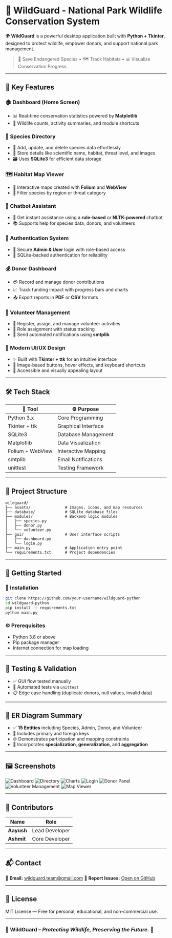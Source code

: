 # 🐾 WildGuard - National Park Wildlife Conservation System

🌍 **WildGuard** is a powerful desktop application built with **Python + Tkinter**, designed to protect wildlife, empower donors, and support national park management.

> 🚨 Save Endangered Species • 🗺️ Track Habitats • 📊 Visualize Conservation Progress

---

## 🌟 Key Features

### 🏠 Dashboard (Home Screen)

* 📊 Real-time conservation statistics powered by **Matplotlib**
* 🦓 Wildlife counts, activity summaries, and module shortcuts

### 🐯 Species Directory

* 📁 Add, update, and delete species data effortlessly
* 📸 Store details like scientific name, habitat, threat level, and images
* 🗃️ Uses **SQLite3** for efficient data storage

### 🗺️ Habitat Map Viewer

* 🧭 Interactive maps created with **Folium** and **WebView**
* 🎯 Filter species by region or threat category

### 💬 Chatbot Assistant

* 🤖 Get instant assistance using a **rule-based** or **NLTK-powered** chatbot
* 📚 Supports help for species data, donors, and volunteers

### 🔐 Authentication System

* 🔑 Secure **Admin & User** login with role-based access
* 🧱 SQLite-backed authentication for reliability

### 💰 Donor Dashboard

* 💳 Record and manage donor contributions
* 📈 Track funding impact with progress bars and charts
* 📤 Export reports in **PDF** or **CSV** formats

### 💪 Volunteer Management

* 📝 Register, assign, and manage volunteer activities
* 📅 Role assignment with status tracking
* 📧 Send automated notifications using **smtplib**

### 🎨 Modern UI/UX Design

* ✨ Built with **Tkinter + ttk** for an intuitive interface
* 🎨 Image-based buttons, hover effects, and keyboard shortcuts
* 🧩 Accessible and visually appealing layout

---

## 🛠️ Tech Stack

| 🧪 Tool          | ⚙️ Purpose          |
| ---------------- | ------------------- |
| Python 3.x       | Core Programming    |
| Tkinter + ttk    | Graphical Interface |
| SQLite3          | Database Management |
| Matplotlib       | Data Visualization  |
| Folium + WebView | Interactive Mapping |
| smtplib          | Email Notifications |
| unittest         | Testing Framework   |

---

## 📁 Project Structure

```
wildguard/
├── assets/               # Images, icons, and map resources
├── database/             # SQLite database files
├── modules/              # Backend logic modules
│   ├── species.py
│   ├── donor.py
│   └── volunteer.py
├── gui/                  # User interface scripts
│   ├── dashboard.py
│   └── login.py
├── main.py               # Application entry point
└── requirements.txt      # Project dependencies
```

---

## 🚀 Getting Started

### 🧩 Installation

```bash
git clone https://github.com/your-username/wildguard-python
cd wildguard-python
pip install -r requirements.txt
python main.py
```

### ⚙️ Prerequisites

* Python 3.8 or above
* Pip package manager
* Internet connection for map loading

---

## 🧪 Testing & Validation

* ✅ GUI flow tested manually
* 🧪 Automated tests via `unittest`
* 📋 Edge case handling (duplicate donors, null values, invalid data)

---

## 🧬 ER Diagram Summary

* ✅ **15 Entities** including Species, Admin, Donor, and Volunteer
* 🔗 Includes primary and foreign keys
* ⚙️ Demonstrates participation and mapping constraints
* 🌳 Incorporates **specialization**, **generalization**, and **aggregation**

---

## 🖼️ Screenshots

![Dashboard](https://github.com/user-attachments/assets/24ca527a-854a-4346-a720-72d269f7c86e)
![Directory](https://github.com/user-attachments/assets/f8cd253a-b3d0-4730-8e5a-22ec3be9b3eb)
![Charts](https://github.com/user-attachments/assets/628deb2a-ce05-4ea6-bfb3-3b2ea4336d52)
![Login](https://github.com/user-attachments/assets/890a512a-5394-43af-85ec-dadff217a57c)
![Donor Panel](https://github.com/user-attachments/assets/3cb9379e-1d91-4339-86f5-5448bedd6ab5)
![Volunteer Management](https://github.com/user-attachments/assets/c225102b-8702-4919-8798-435506dcb115)
![Map Viewer](https://github.com/user-attachments/assets/1e82747d-2bc6-4c39-82e7-7088b57984fc)

---

## 🤝 Contributors

| Name       | Role           |
| ---------- | -------------- |
| **Aayush** | Lead Developer |
| **Ashmit** | Core Developer |

---

## 📬 Contact

📧 **Email:** [wildguard.team@gmail.com](mailto:wildguard.team@gmail.com)
🐛 **Report Issues:** [Open on GitHub](https://github.com/your-username/wildguard-python/issues)

---

## 📜 License

MIT License — Free for personal, educational, and non-commercial use.

---

### 🐾 WildGuard – *Protecting Wildlife, Preserving the Future.* 🌿
